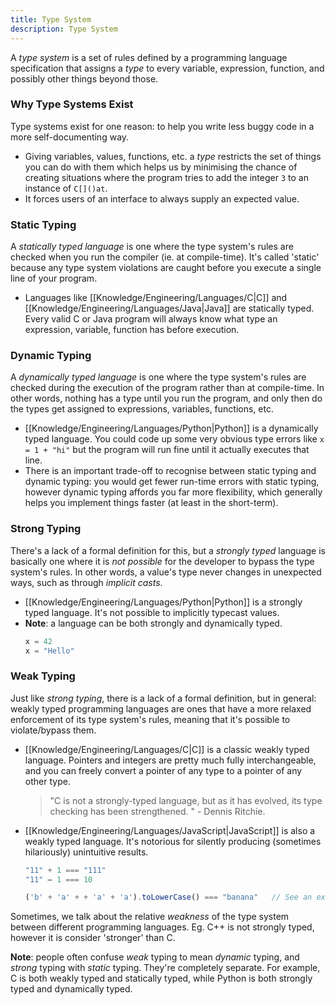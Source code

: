 ```yaml
---
title: Type System
description: Type System
---
```


A *type system* is a set of rules defined by a programming language specification that assigns a *type* to every variable, expression, function, and possibly other things beyond those. 

### Why Type Systems Exist
Type systems exist for one reason: to help you write less buggy code in a more self-documenting way.
- Giving variables, values, functions, etc. a *type* restricts the set of things you can do with them which helps us by minimising the chance of creating situations where the program tries to add the integer `3` to an instance of `C[]()at`. 
- It forces users of an interface to always supply an expected value.

### Static Typing
A *statically typed language* is one where the type system's rules are checked when you run the compiler (ie. at compile-time). It's called 'static' because any type system violations are caught before you execute a single line of your program.
- Languages like [[Knowledge/Engineering/Languages/C|C]] and [[Knowledge/Engineering/Languages/Java|Java]] are statically typed. Every valid C or Java program will always know what type an expression, variable, function has before execution.

### Dynamic Typing
A *dynamically typed language* is one where the type system's rules are checked during the execution of the program rather than at compile-time. In other words, nothing has a type until you run the program, and only then do the types get assigned to expressions, variables, functions, etc.
- [[Knowledge/Engineering/Languages/Python|Python]] is a dynamically typed language. You could code up some very obvious type errors like `x = 1 + "hi"` but the program will run fine until it actually executes that line.
- There is an important trade-off to recognise between static typing and dynamic typing: you would get fewer run-time errors with static typing, however dynamic typing affords you far more flexibility, which generally helps you implement things faster (at least in the short-term).

### Strong Typing
There's a lack of a formal definition for this, but a *strongly typed* language is basically one where it is *not possible* for the developer to bypass the type system's rules. In other words, a value's type never changes in unexpected ways, such as through *implicit casts*.
- [[Knowledge/Engineering/Languages/Python|Python]] is a strongly typed language. It's not possible to implicitly typecast values.
- **Note**: a language can be both strongly and dynamically typed.
	```python
	x = 42
	x = "Hello"
	```

### Weak Typing
Just like *strong typing*, there is a lack of a formal definition, but in general: weakly typed programming languages are ones that have a more relaxed enforcement of its type system's rules, meaning that it's possible to violate/bypass them.
- [[Knowledge/Engineering/Languages/C|C]] is a classic weakly typed language. Pointers and integers are pretty much fully interchangeable, and you can freely convert a pointer of any type to a pointer of any other type.
	> "C is not a strongly-typed language, but as it has evolved, its type checking has been strengthened. " - Dennis Ritchie.
- [[Knowledge/Engineering/Languages/JavaScript|JavaScript]] is also a weakly typed language. It's notorious for silently producing (sometimes hilariously) unintuitive results.
	```javascript
	"11" + 1 === "111"
	"11" — 1 === 10

	('b' + 'a' + + 'a' + 'a').toLowerCase() === "banana"   // See an explanation: https://stackoverflow.com/questions/57456188/why-is-the-result-of-ba-a-a-tolowercase-banana
	```
 
Sometimes, we talk about the relative *weakness* of the type system between different programming languages. Eg. C++ is not strongly typed, however it is consider 'stronger' than C.

**Note**: people often confuse *weak* typing to mean *dynamic* typing, and *strong* typing with *static* typing. They're completely separate. For example, C is both weakly typed and statically typed, while Python is both strongly typed and dynamically typed.
